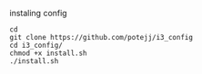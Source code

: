 
instaling config
```install
cd
git clone https://github.com/potejj/i3_config
cd i3_config/
chmod +x install.sh
./install.sh
```
